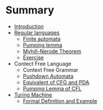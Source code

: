 # Summary

* [Introduction](README.md)
* [Regular languages](chapter1.md)
  * [Finite automata](chapter1/introduction.md)
  * [Pumping lemma](chapter1/pumping-lemma.md)
  * [Myhill-Nerode Theorem](chapter1/myhill-nerode-theorem.md)
  * [Exercise](chapter1/exercise.md)
* Contect Free Language
  * Context Free Grammar
  * [Pushdown Automata](pushdown-automata.md)
  * [Equivalent of CFG and PDA](equivalent-of-cfg-and-pda.md)
  * [Pumping Lemma of CFL](pumping-lemma-of-cfl.md)
* [Turing Machine](turing-machine.md)
  * [Formal Definition and Example](formal-definition-and-example.md)

